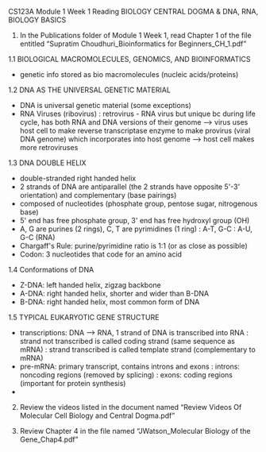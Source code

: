 CS123A Module 1 Week 1 Reading
BIOLOGY CENTRAL DOGMA & DNA, RNA, BIOLOGY BASICS
1. In the Publications folder of Module 1 Week 1, read Chapter 1 of the file entitled “Supratim Choudhuri_Bioinformatics for Beginners_CH_1.pdf”

1.1 BIOLOGICAL MACROMOLECULES, GENOMICS, AND BIOINFORMATICS
- genetic info stored as bio macromolecules (nucleic acids/proteins)

1.2 DNA AS THE UNIVERSAL GENETIC MATERIAL
- DNA is universal genetic material (some exceptions)
- RNA Viruses (ribovirus)
    : retrovirus - RNA virus but unique bc during life cycle, has both RNA and DNA versions of their genome --> virus uses host cell to make reverse transcriptase enzyme to make provirus (viral DNA genome) which incorporates into host genome --> host cell makes more retroviruses

1.3 DNA DOUBLE HELIX
- double-stranded right handed helix
- 2 strands of DNA are antiparallel (the 2 strands have opposite 5'-3' orientation) and complementary (base pairings)
- composed of nucleotides (phosphate group, pentose sugar, nitrogenous base)
- 5' end has free phosphate group, 3' end has free hydroxyl group (OH)
- A, G are purines (2 rings), C, T are pyrimidines (1 ring)
    : A-T, G-C
    : A-U, G-C (RNA)
- Chargaff's Rule: purine/pyrimidine ratio is 1:1 (or as close as possible)
- Codon: 3 nucleotides that code for an amino acid

1.4 Conformations of DNA
- Z-DNA: left handed helix, zigzag backbone
- A-DNA: right handed helix, shorter and wider than B-DNA
- B-DNA: right handed helix, most common form of DNA

1.5 TYPICAL EUKARYOTIC GENE STRUCTURE
- transcriptions: DNA --> RNA, 1 strand of DNA is transcribed into RNA
    : strand not transcribed is called coding strand (same sequence as mRNA)
    : strand transcribed is called template strand (complementary to mRNA)
- pre-mRNA: primary transcript, contains introns and exons
    : introns: noncoding regions (removed by splicing)
    : exons: coding regions (important for protein synthesis)
- 

2. Review the videos listed in the document named “Review Videos Of Molecular Cell Biology and Central Dogma.pdf”


3. Review Chapter 4 in the file named “JWatson_Molecular Biology of the Gene_Chap4.pdf”

